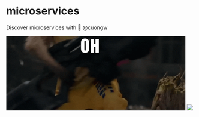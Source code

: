 # microservices

Discover microservices with 🦄 @cuongw

<p>
  <img src='./images/rocket-raccoon.gif' height=200 />
  <img src='./images/joker.gif' height=200 />
</p>
